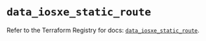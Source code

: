 # `data_iosxe_static_route`

Refer to the Terraform Registry for docs: [`data_iosxe_static_route`](https://registry.terraform.io/providers/ciscodevnet/iosxe/0.9.3/docs/data-sources/static_route).
